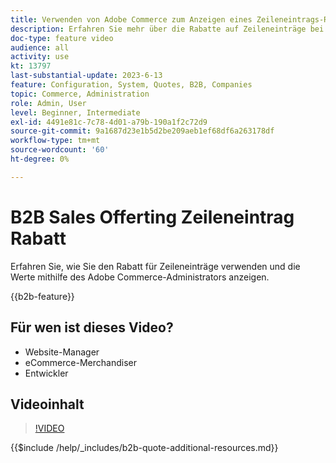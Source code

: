 ```yaml
---
title: Verwenden von Adobe Commerce zum Anzeigen eines Zeileneintrags-Rabatts für ein Angebot
description: Erfahren Sie mehr über die Rabatte auf Zeileneinträge bei einem B2B-Angebot in Adobe Commerce
doc-type: feature video
audience: all
activity: use
kt: 13797
last-substantial-update: 2023-6-13
feature: Configuration, System, Quotes, B2B, Companies
topic: Commerce, Administration
role: Admin, User
level: Beginner, Intermediate
exl-id: 4491e81c-7c78-4d01-a79b-190a1f2c72d9
source-git-commit: 9a1687d23e1b5d2be209aeb1ef68df6a263178df
workflow-type: tm+mt
source-wordcount: '60'
ht-degree: 0%

---
```


# B2B Sales Offerting Zeileneintrag Rabatt

Erfahren Sie, wie Sie den Rabatt für Zeileneinträge verwenden und die Werte mithilfe des Adobe Commerce-Administrators anzeigen.

{{b2b-feature}}

## Für wen ist dieses Video?

- Website-Manager
- eCommerce-Merchandiser
- Entwickler

## Videoinhalt

>[!VIDEO](https://video.tv.adobe.com/v/3420415?learn=on)

{{$include /help/_includes/b2b-quote-additional-resources.md}}
